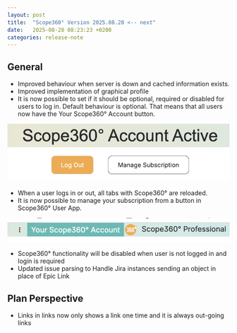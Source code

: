 ```yaml
---
layout: post
title:  "Scope360° Version 2025.08.28 <-- next"
date:   2025-08-28 08:23:23 +0200
categories: release-note
---
```

## General

- Improved behaviour when server is down and cached information exists.
- Improved implementation of graphical profile
- It is now possible to set if it should be optional, required or disabled for users to log in. Default behaviour is optional. That means that all users now have the Your Scope360° Account button.

![release-note](/assets/images/release-notes/20250828-02.png)

- When a user logs in or out, all tabs with Scope360° are reloaded.
- It is now possible to manage your subscription from a button in Scope360° User App.

![release-note](/assets/images/release-notes/20250828-01.png)

- Scope360° functionality will be disabled when user is not logged in and login is required
- Updated issue parsing to Handle Jira instances sending an object in place  of Epic Link

## Plan Perspective

- Links in links now only shows a link one time and it is always out-going links
